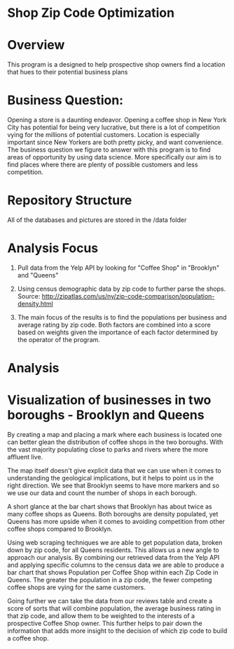 # Shop Zip Code Optimization

# Overview

This program is a designed to help prospective shop owners find a location that hues to their potential business plans

# Business Question:

Opening a store is a daunting endeavor. Opening a coffee shop in New York City has potential for being very lucrative, but there is a lot of competition vying for the millions of potential customers. Location is especially important since New Yorkers are both pretty picky, and want convenience. The business question we figure to answer with this program is to find areas of opportunity by using data science. More specifically our aim is to find places where there are plenty of possible customers and less competition.

# Repository Structure

All of the databases and pictures are stored in the /data folder

# Analysis Focus

1. Pull data from the Yelp API by looking for "Coffee Shop" in "Brooklyn" and "Queens"

2. Using census demographic data by zip code to further parse the shops. Source: http://zipatlas.com/us/ny/zip-code-comparison/population-density.html

3. The main focus of the results is to find the populations per business and average rating by zip code. Both factors are combined into a score based on weights given the importance of each factor determined by the operator of the program.

# Analysis

# Visualization of businesses in two boroughs - Brooklyn and Queens

By creating a map and placing a mark where each business is located one can better glean the distribution of coffee shops in the two boroughs. With the vast majority populating close to parks and rivers where the more affluent live.




The map itself doesn't give explicit data that we can use when it comes to understanding the geological implications, but it helps to point us in the right direction. We see that Brooklyn seems to have more markers and so we use our data and count the number of shops in each borough.




A short glance at the bar chart shows that Brooklyn has about twice as many coffee shops as Queens. Both boroughs are density populated, yet Queens has more upside when it comes to avoiding competition from other coffee shops compared to Brooklyn.

Using web scraping techniques we are able to get population data, broken down by zip code, for all Queens residents. This allows us a new angle to approach our analysis. By combining our retrieved data from the Yelp API and applying specific columns to the census data we are able to produce a bar chart that shows Population per Coffee Shop within each Zip Code in Queens. The greater the population in a zip code, the fewer competing coffee shops are vying for the same customers.

Going further we can take the data from our reviews table and create a score of sorts that will combine population, the average business rating in that zip code, and allow them to be weighted to the interests of a prospective Coffee Shop owner. This further helps to pair down the information that adds more insight to the decision of which zip code to build a coffee shop.


